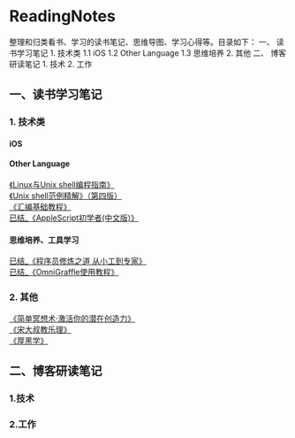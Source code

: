 <!--
[《 》]( )</br>>
-->

# ReadingNotes
整理和归类看书、学习的读书笔记、思维导图、学习心得等。目录如下：
一、 读书学习笔记
	1. 技术类
		1.1 iOS
		1.2 Other Language
		1.3 思维培养
	2. 其他
二、 博客研读笔记
	1. 技术
	2. 工作
## 一、读书学习笔记

### 1. 技术类

#### iOS


#### Other Language
[《Linux与Unix shell编程指南》]()        </br>
[《Unix shell范例精解》（第四版）]( )     </br>
[《汇编基础教程》]( )                    </br>
[已结_《AppleScript初学者(中文版)》]( )   </br>

#### 思维培养、工具学习
[已结_《程序员修炼之道 从小工到专家》]( )</br>
[已结_《OmniGraffle使用教程》]( )</br>



### 2. 其他
[《简单冥想术·激活你的潜在创造力》]( )</br>
[《宋大叔教乐理》]( )</br>
[《厚黑学》]( )</br>




## 二、博客研读笔记

### 1.技术

### 2.工作
